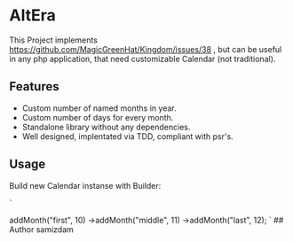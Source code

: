 # AltEra

This Project implements https://github.com/MagicGreenHat/Kingdom/issues/38 , but can be useful in any php application, that need customizable Calendar (not traditional).  

## Features
- Custom number of named months in year. 
- Custom number of days for every month.
- Standalone library without any dependencies. 
- Well designed, implentated via TDD, compliant with psr's. 

## Usage

Build new Calendar instanse with Builder:

`
<?php

use FreeElephants\AltEra\CalendarBuilder;

// Lets create calendar with 3 differance months
$builder = new CalendarBuilder();

$builder->addMonth("first", 10)
		->addMonth("middle", 11)
		->addMonth("last", 12);

`

## Author

samizdam <samizdam@inbox.ru>